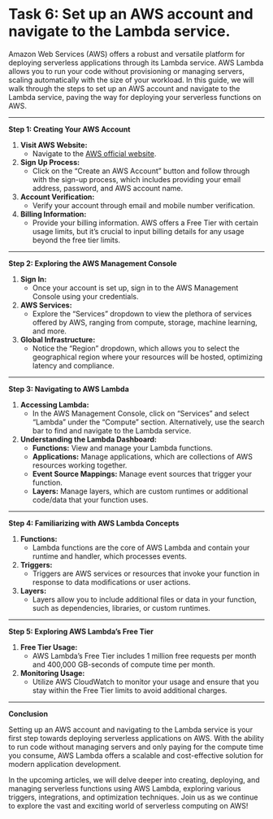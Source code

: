 # Task 6: Set up an AWS account and navigate to the Lambda service.

Amazon Web Services (AWS) offers a robust and versatile platform for deploying serverless applications through its Lambda service. AWS Lambda allows you to run your code without provisioning or managing servers, scaling automatically with the size of your workload. In this guide, we will walk through the steps to set up an AWS account and navigate to the Lambda service, paving the way for deploying your serverless functions on AWS.

---

**Step 1: Creating Your AWS Account**

1. **Visit AWS Website:**
    - Navigate to the [AWS official website](https://aws.amazon.com/).
2. **Sign Up Process:**
    - Click on the “Create an AWS Account” button and follow through with the sign-up process, which includes providing your email address, password, and AWS account name.
3. **Account Verification:**
    - Verify your account through email and mobile number verification.
4. **Billing Information:**
    - Provide your billing information. AWS offers a Free Tier with certain usage limits, but it’s crucial to input billing details for any usage beyond the free tier limits.

---

**Step 2: Exploring the AWS Management Console**

1. **Sign In:**
    - Once your account is set up, sign in to the AWS Management Console using your credentials.
2. **AWS Services:**
    - Explore the “Services” dropdown to view the plethora of services offered by AWS, ranging from compute, storage, machine learning, and more.
3. **Global Infrastructure:**
    - Notice the “Region” dropdown, which allows you to select the geographical region where your resources will be hosted, optimizing latency and compliance.

---

**Step 3: Navigating to AWS Lambda**

1. **Accessing Lambda:**
    - In the AWS Management Console, click on “Services” and select “Lambda” under the “Compute” section. Alternatively, use the search bar to find and navigate to the Lambda service.
2. **Understanding the Lambda Dashboard:**
    - **Functions:** View and manage your Lambda functions.
    - **Applications:** Manage applications, which are collections of AWS resources working together.
    - **Event Source Mappings:** Manage event sources that trigger your function.
    - **Layers:** Manage layers, which are custom runtimes or additional code/data that your function uses.

---

**Step 4: Familiarizing with AWS Lambda Concepts**

1. **Functions:**
    - Lambda functions are the core of AWS Lambda and contain your runtime and handler, which processes events.
2. **Triggers:**
    - Triggers are AWS services or resources that invoke your function in response to data modifications or user actions.
3. **Layers:**
    - Layers allow you to include additional files or data in your function, such as dependencies, libraries, or custom runtimes.

---

**Step 5: Exploring AWS Lambda’s Free Tier**

1. **Free Tier Usage:**
    - AWS Lambda’s Free Tier includes 1 million free requests per month and 400,000 GB-seconds of compute time per month.
2. **Monitoring Usage:**
    - Utilize AWS CloudWatch to monitor your usage and ensure that you stay within the Free Tier limits to avoid additional charges.

---

**Conclusion**

Setting up an AWS account and navigating to the Lambda service is your first step towards deploying serverless applications on AWS. With the ability to run code without managing servers and only paying for the compute time you consume, AWS Lambda offers a scalable and cost-effective solution for modern application development.

In the upcoming articles, we will delve deeper into creating, deploying, and managing serverless functions using AWS Lambda, exploring various triggers, integrations, and optimization techniques. Join us as we continue to explore the vast and exciting world of serverless computing on AWS!